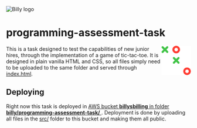<img alt="Billy logo" src="https://www.billy.dk/assets/images/logos/billy/billy-logo.png" width="150" />

# programming-assessment-task

<img alt="tic-tac-toe" src="src/tictactoe-white.svg" width="80px" align="right" />

This is a task designed to test the capabilities of new junior hires, through the implementation of
a game of tic-tac-toe. It is designed in plain vanilla HTML and CSS, so all files simply need to be
uploaded to the same folder and served through [index.html](index.html).

## Deploying
Right now this task is deployed in [AWS bucket **billysbilling** in folder 
**billy/programming-assessment-task/**
](https://s3.console.aws.amazon.com/s3/buckets/billysbilling?prefix=billy%2Fprogramming-assessment-task%2F&region=us-east-1#).
Deployment is done by uploading all files in the [src/](src/) folder to this bucket and making them all public.
